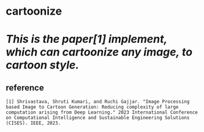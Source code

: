 # cartoonize

# *This is the paper[1] implement, which can cartoonize any image, to cartoon style.*

## reference
    [1] Shrivastava, Shruti Kumari, and Ruchi Gajjar. "Image Processing based Image to Cartoon Generation: Reducing complexity of large computation arising from Deep Learning." 2023 International Conference on Computational Intelligence and Sustainable Engineering Solutions (CISES). IEEE, 2023.
